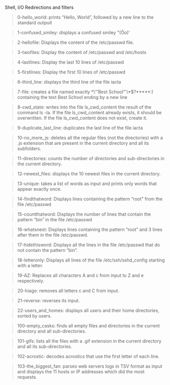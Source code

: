 Shell, I/O Redirections and filters

> 0-hello_world: prints “Hello, World”, followed by a new line to the standard outpuit

> 1-confused_smiley: displays a confused smiley "(Ôo)'

> 2-hellofile: Displays the content of the /etc/passwd file.

> 3-twofiles: Display the content of /etc/passwd and /etc/hosts

> 4-lastlines: Display the last 10 lines of /etc/passwd

> 5-firstlines: Display the first 10 lines of /etc/passwd

> 6-third_line: displays the third line of the file iacta

> 7-file: creates a file named exactly \*\\'"Best School"\'\\*$\?\*\*\*\*\*:) containing the text Best School ending by a new line

> 8-cwd_state: writes into the file ls_cwd_content the result of the command ls -la. If the file ls_cwd_content already exists, it should be overwritten. If the file ls_cwd_content does not exist, create it.

> 9-duplicate_last_line: duplicates the last line of the file iacta

> 10-no_more_js: deletes all the regular files (not the directories) with a .js extension that are present in the current directory and all its subfolders.

> 11-directories: counts the number of directories and sub-directories in the current directory.

> 12-newest_files: displays the 10 newest files in the current directory.

> 13-unique: takes a list of words as input and prints only words that appear exactly once.

> 14-findthatword: Displays lines containing the pattern “root” from the file /etc/passwd

> 15-countthatword: Displays the number of lines that contain the pattern “bin” in the file /etc/passwd

> 16-whatsnext: Displays lines containing the pattern “root” and 3 lines after them in the file /etc/passwd.

> 17-hidethisword: Displays all the lines in the file /etc/passwd that do not contain the pattern “bin”.

> 18-letteronly: Displays all lines of the file /etc/ssh/sshd_config starting with a letter.

> 19-AZ: Replaces all characters A and c from input to Z and e respectively.

> 20-hiago: removes all letters c and C from input.

> 21-reverse: reverses its input.

> 22-users_and_homes: displays all users and their home directories, sorted by users.

> 100-empty_casks: finds all empty files and directories in the current directory and all sub-directories.

> 101-gifs: lists all the files with a .gif extension in the current directory and all its sub-directories.

> 102-acrostic: decodes acrostics that use the first letter of each line.

> 103-the_biggest_fan: parses web servers logs in TSV format as input and displays the 11 hosts or IP addresses which did the most requests.
